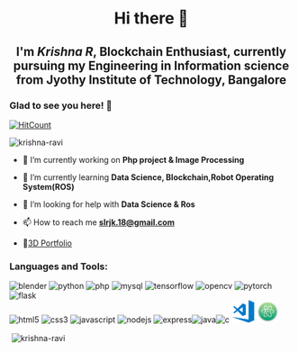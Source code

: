 <!--
**Krishna-Ravi/Krishna-Ravi** is a ✨ _special_ ✨ repository because its `README.md` (this file) appears on your GitHub profile.
- 📝[Resume](https://drive.google.com/file/d/17XaEDDbpbltHg9KGWFgIrFSlpvt0FPQM/view?usp=sharing)
-->



<h1 align="center">Hi there 👋 </h1>
<h2 align="center">I'm <b><i>Krishna R</i></b>, Blockchain Enthusiast, currently pursuing my Engineering in Information science from Jyothy Institute of Technology, Bangalore</h2>
<h3>Glad to see you here! 🤩 </h3>

[![HitCount](http://hits.dwyl.com/Krishna-Ravi/Krishna-Ravi.svg)](http://hits.dwyl.com/Krishna-Ravi/Krishna-Ravi)


<p align="left"> <img src="https://komarev.com/ghpvc/?username=krishna-ravi" alt="krishna-ravi" /> </p>



- 🔭 I’m currently working on **Php project & Image Processing**

- 🌱 I’m currently learning **Data Science, Blockchain,Robot Operating System(ROS)**

- 🤝 I’m looking for help with **Data Science & Ros**

- 📫 How to reach me **slrjk.18@gmail.com**



- 📝[3D Portfolio](https://krishna-ravi.github.io/3D_creations/)

### Languages and Tools:

<p align="left"><img src="https://download.blender.org/branding/community/blender_community_badge_white.svg" alt="blender" width="40" height="40"/> <img src="https://devicons.github.io/devicon/devicon.git/icons/python/python-original.svg" alt="python" width="40" height="40"/> <img src="https://devicons.github.io/devicon/devicon.git/icons/php/php-original.svg" alt="php" width="40" height="40"/>   <img src="https://devicons.github.io/devicon/devicon.git/icons/mysql/mysql-original-wordmark.svg" alt="mysql" width="40" height="40"/>  <img src="https://www.vectorlogo.zone/logos/tensorflow/tensorflow-icon.svg" alt="tensorflow" width="40" height="40"/>    <img src="https://www.vectorlogo.zone/logos/opencv/opencv-icon.svg" alt="opencv" width="40" height="40"/> <img src="https://www.vectorlogo.zone/logos/pytorch/pytorch-icon.svg" alt="pytorch" width="40" height="40"/> <img src="https://www.vectorlogo.zone/logos/pocoo_flask/pocoo_flask-icon.svg" alt="flask" width="40" height="40"/>  <br> <img src="https://devicons.github.io/devicon/devicon.git/icons/html5/html5-original-wordmark.svg" alt="html5" width="40" height="40"/> <img src="https://devicons.github.io/devicon/devicon.git/icons/css3/css3-original-wordmark.svg" alt="css3" width="40" height="40"/>  <img src="https://devicons.github.io/devicon/devicon.git/icons/javascript/javascript-original.svg" alt="javascript" width="40" height="40"/> <img src="https://devicons.github.io/devicon/devicon.git/icons/nodejs/nodejs-original-wordmark.svg" alt="nodejs" width="40" height="40"/> <img src="https://devicons.github.io/devicon/devicon.git/icons/express/express-original-wordmark.svg" alt="express" width="40" height="40"/><img src="https://devicons.github.io/devicon/devicon.git/icons/java/java-original-wordmark.svg" alt="java" width="40" height="40"/><img src="https://devicons.github.io/devicon/devicon.git/icons/c/c-original.svg" alt="c" width="40" height="40"/> <img height="40" src="https://raw.githubusercontent.com/github/explore/80688e429a7d4ef2fca1e82350fe8e3517d3494d/topics/visual-studio-code/visual-studio-code.png"> <img height="40" src="https://raw.githubusercontent.com/github/explore/80688e429a7d4ef2fca1e82350fe8e3517d3494d/topics/atom/atom.png"></p>

<p>&nbsp;<img align="center" src="https://github-readme-stats.vercel.app/api?username=krishna-ravi&show_icons=true" alt="krishna-ravi" /></p>

